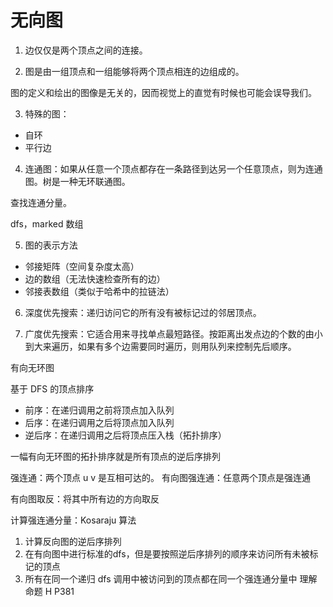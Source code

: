 # 无向图

1. 边仅仅是两个顶点之间的连接。

2. 图是由一组顶点和一组能够将两个顶点相连的边组成的。

图的定义和绘出的图像是无关的，因而视觉上的直觉有时候也可能会误导我们。

3. 特殊的图：

- 自环
- 平行边

4. 连通图：如果从任意一个顶点都存在一条路径到达另一个任意顶点，则为连通图。树是一种无环联通图。

查找连通分量。

dfs，marked 数组

5. 图的表示方法

- 邻接矩阵（空间复杂度太高）
- 边的数组（无法快速检查所有的边）
- 邻接表数组（类似于哈希中的拉链法）

6. 深度优先搜索：递归访问它的所有没有被标记过的邻居顶点。

7. 广度优先搜索：它适合用来寻找单点最短路径。按距离出发点边的个数的由小到大来遍历，如果有多个边需要同时遍历，则用队列来控制先后顺序。

有向无环图

基于 DFS 的顶点排序

- 前序：在递归调用之前将顶点加入队列
- 后序：在递归调用之后将顶点加入队列
- 逆后序：在递归调用之后将顶点压入栈（拓扑排序）

一幅有向无环图的拓扑排序就是所有顶点的逆后序排列

强连通：两个顶点 u v 是互相可达的。
有向图强连通：任意两个顶点是强连通

有向图取反：将其中所有边的方向取反

计算强连通分量：Kosaraju 算法

1. 计算反向图的逆后序排列
2. 在有向图中进行标准的dfs，但是要按照逆后序排列的顺序来访问所有未被标记的顶点
3. 所有在同一个递归 dfs 调用中被访问到的顶点都在同一个强连通分量中
理解命题 H P381
